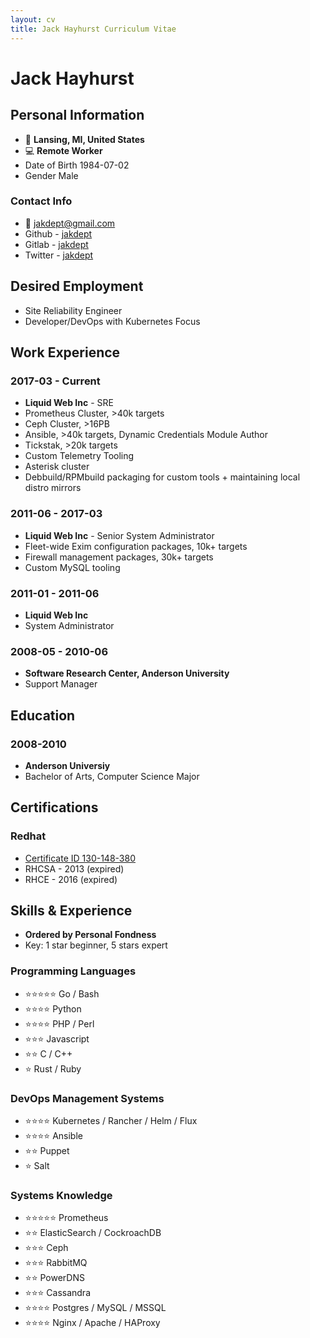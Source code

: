 ```yaml
---
layout: cv
title: Jack Hayhurst Curriculum Vitae
---
```


# Jack Hayhurst
## Personal Information
- 📍 __Lansing, MI, United States__
- 💻 __Remote Worker__
- Date of Birth 1984-07-02
- Gender Male

### Contact Info
- 📧 [jakdept@gmail.com](mailto:jakdept@gmail.com)
- Github - [jakdept](https://github.com/jakdept)
- Gitlab - [jakdept](https://gitlab.com/jakdept)
- Twitter - [jakdept](https://twitter.com/jakdept)

## Desired Employment
- Site Reliability Engineer
- Developer/DevOps with Kubernetes Focus

## Work Experience

### 2017-03 - Current
- __Liquid Web Inc__ - SRE
- Prometheus Cluster, >40k targets
- Ceph Cluster, >16PB
- Ansible, >40k targets, Dynamic Credentials Module Author
- Tickstak, >20k targets
- Custom Telemetry Tooling
- Asterisk cluster
- Debbuild/RPMbuild packaging for custom tools + maintaining local distro mirrors


### 2011-06 - 2017-03
- __Liquid Web Inc__ - Senior System Administrator
- Fleet-wide Exim configuration packages, 10k+ targets
- Firewall management packages, 30k+ targets
- Custom MySQL tooling

### 2011-01 - 2011-06
- __Liquid Web Inc__
- System Administrator

### 2008-05 - 2010-06
- __Software Research Center, Anderson University__
- Support Manager

## Education

### 2008-2010
- __Anderson Universiy__
- Bachelor of Arts, Computer Science Major

## Certifications

### Redhat
- [Certificate ID 130-148-380](https://rhtapps.redhat.com/verify?certId=130-148-380)
- RHCSA - 2013 (expired)
- RHCE - 2016 (expired)

## Skills & Experience
- __Ordered by Personal Fondness__
- Key: 1 star beginner, 5 stars expert

### Programming Languages
- ⭐⭐️️⭐️️️⭐⭐️️ Go / Bash
- ⭐⭐️⭐️⭐️ Python
- ⭐⭐️⭐️⭐️ PHP / Perl
- ⭐⭐⭐️ Javascript
- ⭐⭐️ C / C++
- ⭐️ Rust / Ruby

### DevOps Management Systems
- ⭐⭐️️️⭐⭐️️ Kubernetes / Rancher / Helm / Flux
- ⭐⭐️️️⭐⭐️️ Ansible
- ⭐️⭐️️ Puppet
- ⭐️️️️ Salt

### Systems Knowledge
- ⭐⭐️⭐️️️⭐⭐️️ Prometheus
- ⭐️⭐️️ ElasticSearch / CockroachDB
- ⭐️️️⭐⭐️️ Ceph
- ⭐⭐⭐️️ RabbitMQ
- ⭐⭐️️ PowerDNS
- ⭐️️️️⭐⭐️️ Cassandra
- ⭐️️️️⭐⭐⭐️️️ Postgres / MySQL / MSSQL
- ⭐️️️️⭐⭐⭐️️️ Nginx / Apache / HAProxy

<!-- ### Footer

Last updated: May 2021 -->
